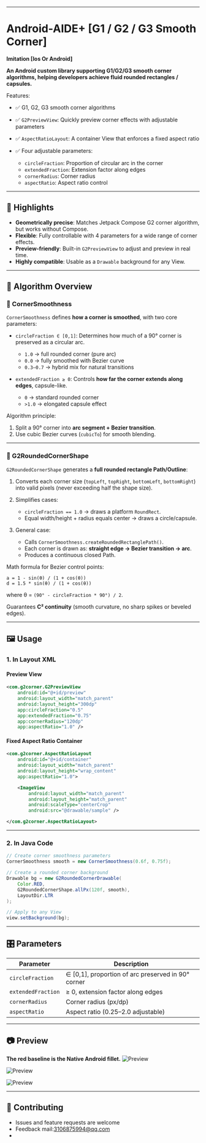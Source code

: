 
---

# Android-AIDE+ \[G1 / G2 / G3 Smooth Corner] 

**Imitation [Ios Or Android]**

**An Android custom library supporting G1/G2/G3 smooth corner algorithms, helping developers achieve fluid rounded rectangles / capsules.**

Features:

* ✅ G1, G2, G3 smooth corner algorithms
* ✅ `G2PreviewView`: Quickly preview corner effects with adjustable parameters
* ✅ `AspectRatioLayout`: A container View that enforces a fixed aspect ratio
* ✅ Four adjustable parameters:

  * `circleFraction`: Proportion of circular arc in the corner
  * `extendedFraction`: Extension factor along edges
  * `cornerRadius`: Corner radius
  * `aspectRatio`: Aspect ratio control

---

## 🚀 Highlights

* **Geometrically precise**: Matches Jetpack Compose G2 corner algorithm, but works without Compose.
* **Flexible**: Fully controllable with 4 parameters for a wide range of corner effects.
* **Preview-friendly**: Built-in `G2PreviewView` to adjust and preview in real time.
* **Highly compatible**: Usable as a `Drawable` background for any View.

---

## 🧮 Algorithm Overview

### 🔹 CornerSmoothness

`CornerSmoothness` defines **how a corner is smoothed**, with two core parameters:

* `circleFraction ∈ [0,1]`:
  Determines how much of a 90° corner is preserved as a circular arc.

  * `1.0` → full rounded corner (pure arc)
  * `0.0` → fully smoothed with Bezier curve
  * `0.3–0.7` → hybrid mix for natural transitions

* `extendedFraction ≥ 0`:
  Controls **how far the corner extends along edges**, capsule-like.

  * `0` → standard rounded corner
  * `>1.0` → elongated capsule effect

Algorithm principle:

1. Split a 90° corner into **arc segment + Bezier transition**.
2. Use cubic Bezier curves (`cubicTo`) for smooth blending.

---

### 🔹 G2RoundedCornerShape

`G2RoundedCornerShape` generates a **full rounded rectangle Path/Outline**:

1. Converts each corner size (`topLeft`, `topRight`, `bottomLeft`, `bottomRight`) into valid pixels (never exceeding half the shape size).
2. Simplifies cases:

   * `circleFraction == 1.0` → draws a platform `RoundRect`.
   * Equal width/height + radius equals center → draws a circle/capsule.
3. General case:

   * Calls `CornerSmoothness.createRoundedRectanglePath()`.
   * Each corner is drawn as: **straight edge → Bezier transition → arc**.
   * Produces a continuous closed Path.

Math formula for Bezier control points:

```
a = 1 - sin(θ) / (1 + cos(θ))
d = 1.5 * sin(θ) / (1 + cos(θ))
```

where θ = `(90° - circleFraction * 90°) / 2`.

Guarantees **C² continuity** (smooth curvature, no sharp spikes or beveled edges).

---

## 🖼️ Usage

### 1. In Layout XML

#### **Preview View**

```xml
<com.g2corner.G2PreviewView
    android:id="@+id/preview"
    android:layout_width="match_parent"
    android:layout_height="300dp"
    app:circleFraction="0.5"
    app:extendedFraction="0.75"
    app:cornerRadius="120dp"
    app:aspectRatio="1.0" />
```

#### **Fixed Aspect Ratio Container**

```xml
<com.g2corner.AspectRatioLayout
    android:id="@+id/container"
    android:layout_width="match_parent"
    android:layout_height="wrap_content"
    app:aspectRatio="1.0">

    <ImageView
        android:layout_width="match_parent"
        android:layout_height="match_parent"
        android:scaleType="centerCrop"
        android:src="@drawable/sample" />

</com.g2corner.AspectRatioLayout>
```

---

### 2. In Java Code

```java
// Create corner smoothness parameters
CornerSmoothness smooth = new CornerSmoothness(0.6f, 0.75f);

// Create a rounded corner background
Drawable bg = new G2RoundedCornerDrawable(
    Color.RED,
    G2RoundedCornerShape.allPx(120f, smooth),
    LayoutDir.LTR
);

// Apply to any View
view.setBackground(bg);
```

---

## 🎛️ Parameters

| Parameter          | Description                                         |
| ------------------ | --------------------------------------------------- |
| `circleFraction`   | ∈ \[0,1], proportion of arc preserved in 90° corner |
| `extendedFraction` | ≥ 0, extension factor along edges                   |
| `cornerRadius`     | Corner radius (px/dp)                               |
| `aspectRatio`      | Aspect ratio (0.25–2.0 adjustable)                  |

---

## 📷 Preview


**The red baseline is the Native Android fillet.**
![Preview](https://github.com/mrslau/Android-AIDE-G2Preview_Fillet/blob/main/demo/Screenshot_20250817_074203.jpg)

![Preview](https://github.com/mrslau/Android-AIDE-G2Preview_Fillet/blob/main/demo/Screenshot_20250817_074206.jpg)

![Preview](https://github.com/mrslau/Android-AIDE-G2Preview_Fillet/blob/main/demo/Screenshot_20250817_074222.jpg)

---

## 🤝 Contributing

* Issues and feature requests are welcome
* Feedback mail:3106875994@qq.com
* 


